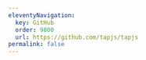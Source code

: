 ```yaml
---
eleventyNavigation:
  key: GitHub
  order: 9800
  url: https://github.com/tapjs/tapjs
permalink: false
---
```

